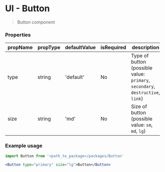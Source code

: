 # UI - Button
> Button component

### Properties

| propName | propType | defaultValue | isRequired | description |
|----------|----------|--------------|------------|-------------|
| type | string | 'default' | No | Type of button (possible value: `primary`, `secondary`, `destructive`, `link`) |
| size | string | 'md' | No | Size of button (possible value: `sm`, `md`, `lg`) |

### Example usage

```jsx
import Button from '<path_to_package>/packages/Button'

<Button type="primary" size="lg">Button</Button>
```
